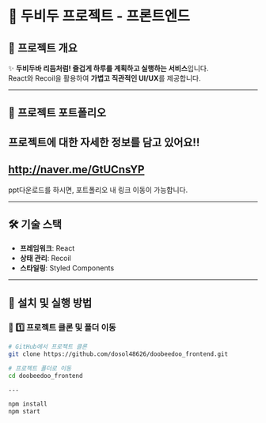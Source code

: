 # 🎵 두비두 프로젝트 - 프론트엔드  

## 📌 프로젝트 개요  
✨ **두비두바 리듬처럼! 즐겁게 하루를 계획하고 실행하는 서비스**입니다.  
React와 Recoil을 활용하여 **가볍고 직관적인 UI/UX**를 제공합니다.  

---

## 📌 프로젝트 포트폴리오
## 프로젝트에 대한 자세한 정보를 담고 있어요!!
http://naver.me/GtUCnsYP
---
ppt다운로드를 하시면, 포트폴리오 내 링크 이동이 가능합니다.

---
## 🛠 **기술 스택**  
- **프레임워크**: React  
- **상태 관리**: Recoil  
- **스타일링**: Styled Components  

---

## 🚀 **설치 및 실행 방법**  

### 📌 **1️⃣ 프로젝트 클론 및 폴더 이동**
```sh
# GitHub에서 프로젝트 클론
git clone https://github.com/dosol48626/doobeedoo_frontend.git

# 프로젝트 폴더로 이동
cd doobeedoo_frontend

---

npm install
npm start
